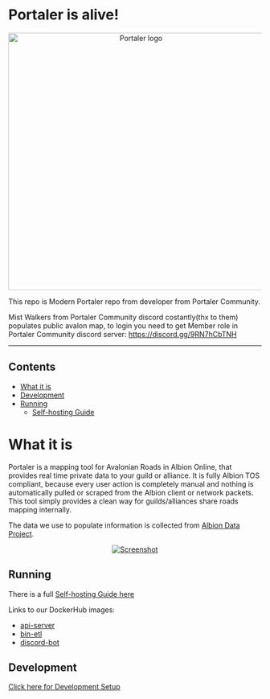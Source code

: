 
# Portaler is alive!

<p align="center">
  <img alt="Portaler logo" width="512px" height="512px" src="https://github.com/aut1sto/portaler-core/blob/main/assets/logo/logo-512x512.png" />
</p>

This repo is Modern Portaler repo from developer from Portaler Community.

Mist Walkers from Portaler Community discord costantly(thx to them) populates public avalon map, to login you need to get Member role in Portaler Community discord server:
https://discord.gg/9RN7hCbTNH

----

## Contents

- [What it is](#what-it-is)
- [Development](./docs/devsetup.md)
- [Running](#running)
  - [Self-hosting Guide](./docs/selfhosting.md)

# What it is

Portaler is a mapping tool for Avalonian Roads in Albion Online, that provides real time private data to your guild or alliance. It is fully Albion TOS compliant, because every user action is completely manual and nothing is automatically pulled or scraped from the Albion client or network packets. This tool simply provides a clean way for guilds/alliances share roads mapping internally.

The data we use to populate information is collected from [Albion Data Project](https://www.albion-online-data.com/).

<p align="center">
<a href="https://github.com/aut1sto/portaler-core/blob/main/assets/screenshot.png" target="_blank" rel="noopener nofollow noreferrer">
  <img src="https://github.com/aut1sto/portaler-core/blob/main/assets/screenshot.png" alt="Screenshot" />
</a>
</p>

## Running

There is a full [Self-hosting Guide here](./docs/selfhosting.md)

Links to our DockerHub images:

- [api-server](https://hub.docker.com/repository/docker/aut1sto/portaler)
- [bin-etl](https://hub.docker.com/repository/docker/aut1sto/portaler-etl)
- [discord-bot](https://hub.docker.com/repository/docker/mawburn/portaler-bot)

## Development

[Click here for Development Setup](./docs/devsetup.md)
